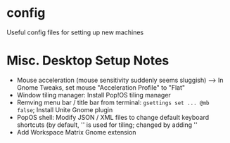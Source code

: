 # config

Useful config files for setting up new machines

# Misc. Desktop Setup Notes

- Mouse acceleration (mouse sensitivity suddenly seems sluggish) --> In Gnome Tweaks, set mouse
  "Acceleration Profile" to "Flat"
- Window tiling manager: Install Pop!OS tiling manager
- Remving menu bar / title bar from terminal: `gsettings set ... @mb false`; Install Unite Gnome
  plugin
- PopOS shell: Modify JSON / XML files to change default keyboard shortcuts (by default,
  '<Super><Arrow Keys>' is used for tiling; changed by adding '<Ctrl>'
- Add Workspace Matrix Gnome extension

